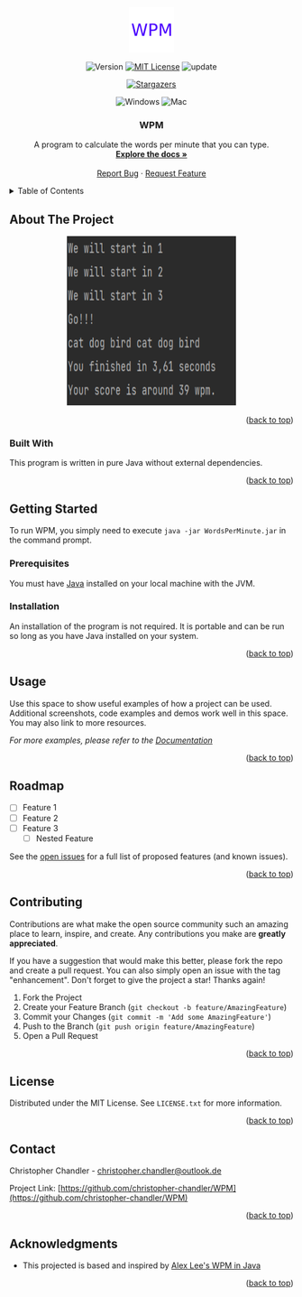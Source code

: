 <div id="top"></div>

<!-- PROJECT SHIELDS -->

<!-- PROJECT LOGO -->
<br />
<div align="center">
  <a href="https://github.com/christopher-chandler/WPM">
    <img src="images/logo.png" alt="WPM" width="80" height="80">
  </a>

![Version][Version-shield]  [![MIT License][license-shield]][license-url] ![update][update-shield]

[![Stargazers][stars-shield]][stars-url]

![Windows][windows-shield] ![Mac][Mac-shield]


<h3 align="center">WPM </h3>

  <p align="center">
    A program to calculate the words per minute that you can type.
    <br />
    <a href="https://christopher-chandler.github.io/WPM/"><strong>Explore the docs »</strong></a>
    <br />
    <br />
    <a href="https://github.com/christopher-chandler/WPM/issues">Report Bug</a>
    ·
    <a href="https://github.com/christopher-chandler/WPM/issues">Request Feature</a>
  </p>
</div>


<!-- TABLE OF CONTENTS -->
<details>
  <summary>Table of Contents</summary>
  <ol>
    <li>
      <a href="#about-the-project">About The Project</a>
      <ul>
        <li><a href="#built-with">Built With</a></li>
      </ul>
    </li>
    <li>
      <a href="#getting-started">Getting Started</a>
      <ul>
        <li><a href="#prerequisites">Prerequisites</a></li>
        <li><a href="#installation">Installation</a></li>
      </ul>
    </li>
    <li><a href="#usage">Usage</a></li>
    <li><a href="#roadmap">Roadmap</a></li>
    <li><a href="#contributing">Contributing</a></li>
    <li><a href="#license">License</a></li>
    <li><a href="#contact">Contact</a></li>
    <li><a href="#acknowledgments">Acknowledgments</a></li>
  </ol>
</details>


<!-- ABOUT THE PROJECT -->
## About The Project

<div align="center">
  <a href="https://github.com/christopher-chandler/WPM">
    <img src="images/main_screen.png" alt="WPM" width="300" height="300">
  </a>

<p align="right">(<a href="#top">back to top</a>)</p>
</div>


### Built With
This program is written in pure Java without external dependencies.

<p align="right">(<a href="#top">back to top</a>)</p>


<!-- GETTING STARTED -->
## Getting Started
To run WPM,  you simply need to execute ```java -jar WordsPerMinute.jar``` in the command prompt. 


### Prerequisites

You must have [Java](https://www.oracle.com/java/technologies/downloads/) installed on your local machine with the JVM.

### Installation

An installation of the program is not required. It is portable and can be run so long as you have 
Java installed on your system.

<p align="right">(<a href="#top">back to top</a>)</p>

<!-- USAGE EXAMPLES -->
## Usage

Use this space to show useful examples of how a project can be used. Additional screenshots, code examples and demos work well in this space. You may also link to more resources.

_For more examples, please refer to the [Documentation](https://example.com)_

<p align="right">(<a href="#top">back to top</a>)</p>



<!-- ROADMAP -->
## Roadmap

- [ ] Feature 1
- [ ] Feature 2
- [ ] Feature 3
    - [ ] Nested Feature

See the [open issues](https://github.com/christopher-chandler/WPM/issues) for a full list of proposed features (and known issues).

<p align="right">(<a href="#top">back to top</a>)</p>



<!-- CONTRIBUTING -->
## Contributing

Contributions are what make the open source community such an amazing place to learn, inspire, and create. Any contributions you make are **greatly appreciated**.

If you have a suggestion that would make this better, please fork the repo and create a pull request. You can also simply open an issue with the tag "enhancement".
Don't forget to give the project a star! Thanks again!

1. Fork the Project
2. Create your Feature Branch (`git checkout -b feature/AmazingFeature`)
3. Commit your Changes (`git commit -m 'Add some AmazingFeature'`)
4. Push to the Branch (`git push origin feature/AmazingFeature`)
5. Open a Pull Request

<p align="right">(<a href="#top">back to top</a>)</p>



<!-- LICENSE -->
## License

Distributed under the MIT License. See `LICENSE.txt` for more information.

<p align="right">(<a href="#top">back to top</a>)</p>



<!-- CONTACT -->
## Contact

Christopher Chandler - christopher.chandler@outlook.de

Project Link: [https://github.com/christopher-chandler/WPM](https://github.com/christopher-chandler/WPM)

<p align="right">(<a href="#top">back to top</a>)</p>

<!-- ACKNOWLEDGMENTS -->
## Acknowledgments

* This projected is based and inspired by [Alex Lee's WPM in Java](https://www.youtube.com/watch?v=Dzx0-9cTIMc)

<p align="right">(<a href="#top">back to top</a>)</p>


<!-- MARKDOWN LINKS & IMAGES -->
<!-- https://www.markdownguide.org/basic-syntax/#reference-style-links -->

[contributors-shield]: https://img.shields.io/github/contributors/christopher-chandler/WPM?color=green&logoColor=%20
[contributors-url]: https://github.com/christopher-chandler/WPM/graphs/contributors

[stars-shield]: https://img.shields.io/github/stars/christopher-chandler/wpm?color=%20&logoColor=yellow&style=social
[stars-url]: https://github.com/christopher-chandler/WPM/stargazers

[license-shield]: https://img.shields.io/github/license/christopher-chandler/WPM?color=yellow
[license-url]: https://github.com/christopher-chandler/WPM/blob/master/LICENSE

[download-shield]: https://img.shields.io/github/downloads/christopher-chandler/WPM/total
[windows-shield]:  https://img.shields.io/badge/Windows-Tested-purple
[mac-shield]: https://img.shields.io/badge/Mac-Tested-purple
[version-shield]: https://img.shields.io/badge/Version-0.0.1-brightgreen
[update-shield]: https://img.shields.io/badge/Last_Updated-March_2022-blue
